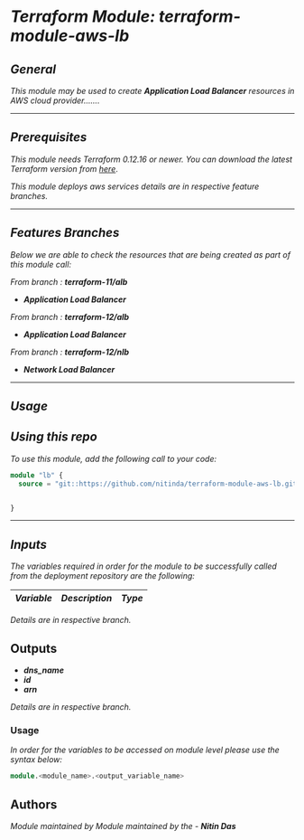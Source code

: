 # _Terraform Module: terraform-module-aws-lb_


## _General_

_This module may be used to create_ **_Application Load Balancer_** _resources in AWS cloud provider......._

---


## _Prerequisites_

_This module needs Terraform 0.12.16 or newer._
_You can download the latest Terraform version from_ [_here_](https://www.terraform.io/downloads.html).

_This module deploys aws services details are in respective feature branches._


---


## _Features Branches_

_Below we are able to check the resources that are being created as part of this module call:_

_From branch :_ **_terraform-11/alb_**

* **_Application Load Balancer_**


_From branch :_ **_terraform-12/alb_**

* **_Application Load Balancer_**


_From branch :_ **_terraform-12/nlb_**

* **_Network Load Balancer_**


---

## _Usage_

## _Using this repo_

_To use this module, add the following call to your code:_

```tf
module "lb" {
  source = "git::https://github.com/nitinda/terraform-module-aws-lb.git?ref=master"


}
```
---

## _Inputs_

_The variables required in order for the module to be successfully called from the deployment repository are the following:_


|**_Variable_** | **_Description_** | **_Type_** |
|:----|:----|-----:|


_Details are in respective branch._


## Outputs

* **_dns\_name_**
* **_id_**
* **_arn_**


_Details are in respective branch._


### Usage

_In order for the variables to be accessed on module level please use the syntax below:_

```tf
module.<module_name>.<output_variable_name>
```


## Authors
_Module maintained by Module maintained by the -_ **_Nitin Das_**